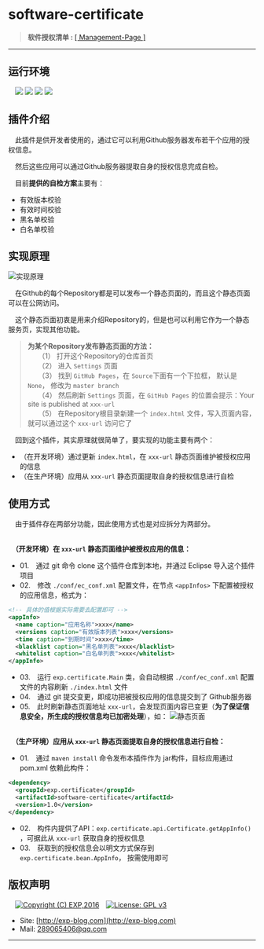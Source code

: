 # software-certificate

> <b>软件授权清单&nbsp;:&nbsp;</b>[[ Management-Page ]](https://lyy289065406.github.io/certificate/)

------

## 运行环境

　![](https://img.shields.io/badge/Platform-Windows|Unix-brightgreen.svg) ![](https://img.shields.io/badge/IDE-Eclipse-brightgreen.svg) ![](https://img.shields.io/badge/Maven-3.2.5%2B-brightgreen.svg) ![](https://img.shields.io/badge/JDK-1.7%2B-brightgreen.svg)


## 插件介绍

　此插件是供开发者使用的，通过它可以利用Github服务器发布若干个应用的授权信息。

　然后这些应用可以通过Github服务器提取自身的授权信息完成自检。

　目前**提供的自检方案**主要有：

- 有效版本校验
- 有效时间校验
- 黑名单校验
- 白名单校验


## 实现原理

![实现原理](https://github.com/lyy289065406/certificate/blob/master/doc/01-%E8%BD%AF%E4%BB%B6%E6%8E%88%E6%9D%83%E6%A0%A1%E9%AA%8C%E5%8E%9F%E7%90%86.png)


　在Github的每个Repository都是可以发布一个静态页面的，而且这个静态页面可以在公网访问。

　这个静态页面初衷是用来介绍Repository的，但是也可以利用它作为一个静态服务页，实现其他功能。


> **为某个Repository发布静态页面的方法：**
<br/>　　（1） 打开这个Repository的仓库首页
<br/>　　（2） 进入 `Settings` 页面
<br/>　　（3） 找到 `GitHub Pages`，在 `Source`下面有一个下拉框， 默认是 `None`， 修改为 `master branch`
<br/>　　（4） 然后刷新 `Settings` 页面，在 `GitHub Pages` 的位置会提示：Your site is published at `xxx-url`
<br/>　　（5） 在Repository根目录新建一个 `index.html` 文件，写入页面内容，就可以通过这个 `xxx-url` 访问它了


　回到这个插件，其实原理就很简单了，要实现的功能主要有两个：

- （在开发环境）通过更新 `index.html`，在 `xxx-url` 静态页面维护被授权应用的信息
- （在生产环境）应用从 `xxx-url` 静态页面提取自身的授权信息进行自检


## 使用方式

　由于插件存在两部分功能，因此使用方式也是对应拆分为两部分。


<br/>　**（开发环境）在 `xxx-url` 静态页面维护被授权应用的信息：**

- 01.　通过 git 命令 clone 这个插件仓库到本地，并通过 Eclipse 导入这个插件项目
- 02.　修改 `./conf/ec_conf.xml` 配置文件，在节点 `<appInfos>` 下配置被授权的应用信息，格式为：
```xml
<!-- 具体的值根据实际需要去配置即可 -->
<appInfo>
  <name caption="应用名称">xxx</name>
  <versions caption="有效版本列表">xxx</versions>
  <time caption="到期时间">xxx</time>
  <blacklist caption="黑名单列表">xxx</blacklist>
  <whitelist caption="白名单列表">xxx</whitelist>
</appInfo>
```
- 03.　运行 `exp.certificate.Main` 类，会自动根据 `./conf/ec_conf.xml` 配置文件的内容刷新 `./index.html` 文件
- 04.　通过 git 提交变更，即成功把被授权应用的信息提交到了 Github服务器
- 05.　此时刷新静态页面地址 `xxx-url`，会发现页面内容已变更（**为了保证信息安全，所生成的授权信息均已加密处理**），如：
![静态页面](https://github.com/lyy289065406/certificate/blob/master/doc/02-%E9%9D%99%E6%80%81%E9%A1%B5%E9%9D%A2%E7%9A%84%E6%8E%88%E6%9D%83%E5%BA%94%E7%94%A8%E4%BF%A1%E6%81%AF.png)



<br/>　**（生产环境）应用从 `xxx-url` 静态页面提取自身的授权信息进行自检：**

- 01.　通过 `maven install` 命令发布本插件作为 jar构件，目标应用通过 pom.xml 依赖此构件：
```xml
<dependency>
  <groupId>exp.certificate</groupId>
  <artifactId>software-certificate</artifactId>
  <version>1.0</version>
</dependency>
```
- 02.　构件内提供了API：`exp.certificate.api.Certificate.getAppInfo()` ，可据此从 `xxx-url` 获取自身的授权信息
- 03.　获取到的授权信息会以明文方式保存到 `exp.certificate.bean.AppInfo`， 按需使用即可


## 版权声明

　[![Copyright (C) EXP,2016](https://img.shields.io/badge/Copyright%20(C)-EXP%202016-blue.svg)](http://exp-blog.com)　[![License: GPL v3](https://img.shields.io/badge/License-GPL%20v3-blue.svg)](https://www.gnu.org/licenses/gpl-3.0)

- Site: [http://exp-blog.com](http://exp-blog.com) 
- Mail: <a href="mailto:289065406@qq.com?subject=[EXP's Github]%20Your%20Question%20（请写下您的疑问）&amp;body=What%20can%20I%20help%20you?%20（需要我提供什么帮助吗？）">289065406@qq.com</a>


------
